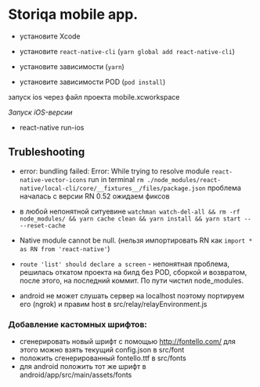 # Storiqa mobile app.

- установите Xcode
- установите `react-native-cli` (`yarn global add react-native-cli`)

- установите зависимости (`yarn`)
- установите зависимости POD (`pod install`)

запуск ios через файл проекта mobile.xcworkspace

*Запуск iOS-версии*
- react-native run-ios


## Trubleshooting

- error: bundling failed: Error: While trying to resolve module `react-native-vector-icons`
    run in terminal `rm ./node_modules/react-native/local-cli/core/__fixtures__/files/package.json`
    проблема началась с версии RN 0.52 ожидаем фиксов

- в любой непонятной ситуевине `watchman watch-del-all && rm -rf node_modules/ && yarn cache clean && yarn install && yarn start -- --reset-cache`

- Native module cannot be null. (нельзя импортировать RN как `import * as RN from 'react-native'`)

- `route 'list' should declare a screen` - непонятная проблема, решилась откатом проекта на билд без POD, сборкой и возвратом, после этого, на последний коммит. По пути чистил node_modules.

- android не может слушать сервер на localhost поэтому портируем его (ngrok) и правим host в src/relay/relayEnvironment.js

### Добавление кастомных шрифтов:

- сгенерировать новый шрифт с помощью http://fontello.com/ для этого можно взять текущий config.json в src/font
- положить сгенерированный fontello.ttf в src/fonts
- для android положить тот же шрифт в android/app/src/main/assets/fonts
